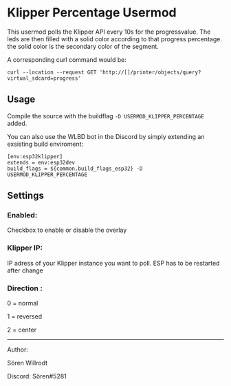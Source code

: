 # Klipper Percentage Usermod
This usermod polls the Klipper API every 10s for the progressvalue.
The leds are then filled with a solid color according to that progress percentage. 
the solid color is the secondary color of the segment.

A corresponding curl command would be:
```
curl --location --request GET 'http://[]/printer/objects/query?virtual_sdcard=progress'
```
## Usage
Compile the source with the buildflag  `-D USERMOD_KLIPPER_PERCENTAGE` added.

You can also use the WLBD bot in the Discord by simply extending an exsisting build enviroment:
```
[env:esp32klipper]
extends = env:esp32dev
build_flags = ${common.build_flags_esp32} -D USERMOD_KLIPPER_PERCENTAGE
```

## Settings 

### Enabled:
Checkbox to enable or disable the overlay

### Klipper IP: 
IP adress of your Klipper instance you want to poll. ESP has to be restarted after change

### Direction : 
0 = normal

1 = reversed

2 = center

-----
Author:

Sören Willrodt

Discord: Sören#5281